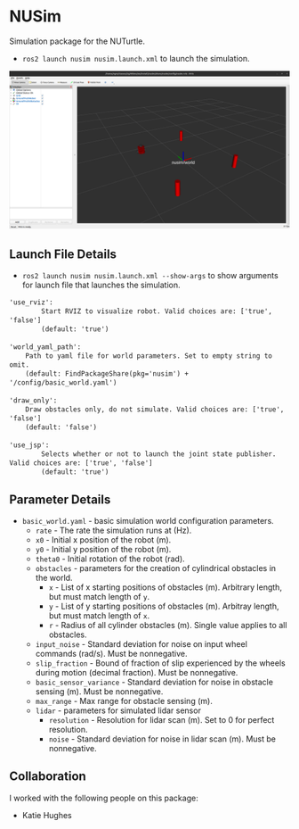 # NUSim 
Simulation package for the NUTurtle.
* `ros2 launch nusim nusim.launch.xml` to launch the simulation.

![](images/nusim1.png)

## Launch File Details
* `ros2 launch nusim nusim.launch.xml --show-args` to show arguments for launch file that launches the simulation.

```
'use_rviz':
        Start RVIZ to visualize robot. Valid choices are: ['true', 'false']
        (default: 'true')

'world_yaml_path':
    Path to yaml file for world parameters. Set to empty string to omit.
    (default: FindPackageShare(pkg='nusim') + '/config/basic_world.yaml')

'draw_only':
    Draw obstacles only, do not simulate. Valid choices are: ['true', 'false']
    (default: 'false')

'use_jsp':
        Selects whether or not to launch the joint state publisher. Valid choices are: ['true', 'false']
        (default: 'true')
```

## Parameter Details
* `basic_world.yaml` - basic simulation world configuration parameters.
    * `rate` - The rate the simulation runs at (Hz).
    * `x0` - Initial x position of the robot (m).
    * `y0` - Initial y position of the robot (m).
    * `theta0` - Initial rotation of the robot (rad).
    * `obstacles` - parameters for the creation of cylindrical obstacles in the world.
        * `x` - List of x starting positions of obstacles (m). Arbitrary length, but must match length of `y`.
        * `y` - List of y starting positions of obstacles (m). Arbitray length, but must match length of `x`.
        * `r` - Radius of all cylinder obstacles (m). Single value applies to all obstacles.
    * `input_noise` - Standard deviation for noise on input wheel commands (rad/s). Must be nonnegative.
    * `slip_fraction` - Bound of fraction of slip experienced by the wheels during motion (decimal fraction). Must be nonnegative.
    * `basic_sensor_variance` - Standard deviation for noise in obstacle sensing (m). Must be nonnegative.
    * `max_range` - Max range for obstacle sensing (m).
    * `lidar` - parameters for simulated lidar sensor
        * `resolution` - Resolution for lidar scan (m). Set to 0 for perfect resolution.
        * `noise` - Standard deviation for noise in lidar scan (m). Must be nonnegative.


## Collaboration
I worked with the following people on this package:
* Katie Hughes
